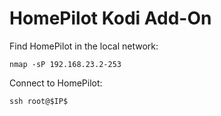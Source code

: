 # HomePilot Kodi Add-On

Find HomePilot in the local network:

    nmap -sP 192.168.23.2-253


Connect to HomePilot:

    ssh root@$IP$
